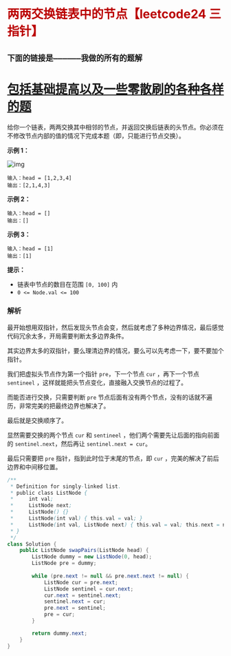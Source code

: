 # <font color='bb000'>两两交换链表中的节点【leetcode24 三指针】</font>

## **`下面的链接是——————我做的所有的题解`**

# [包括基础提高以及一些零散刷的各种各样的题](https://www.acwing.com/blog/content/33005/) 

给你一个链表，两两交换其中相邻的节点，并返回交换后链表的头节点。你必须在不修改节点内部的值的情况下完成本题（即，只能进行节点交换）。

 

**示例 1：**

![img](https://assets.leetcode.com/uploads/2020/10/03/swap_ex1.jpg)

```
输入：head = [1,2,3,4]
输出：[2,1,4,3]
```

**示例 2：**

```
输入：head = []
输出：[]
```

**示例 3：**

```
输入：head = [1]
输出：[1]
```

 

**提示：**

- 链表中节点的数目在范围 `[0, 100]` 内
- `0 <= Node.val <= 100`



### 解析

最开始想用双指针，然后发现头节点会变，然后就考虑了多种边界情况，最后感觉代码冗余太多，开局需要判断太多边界条件。

其实边界太多的双指针，要么理清边界的情况，要么可以先考虑一下，要不要加个指针。

我们把虚拟头节点作为第一个指针 `pre`，下一个节点 `cur` ，再下一个节点 `sentineel` ，这样就能把头节点变化，直接融入交换节点的过程了。

而能否进行交换，只需要判断 `pre` 节点后面有没有两个节点，没有的话就不遍历，非常完美的把最终边界也解决了。

最后就是交换顺序了。

显然需要交换的两个节点 `cur` 和 `sentineel` ，他们两个需要先让后面的指向前面的 `sentinel.next`，然后再让 `sentinel.next = cur`。

最后只需要把 `pre` 指针，指到此时位于末尾的节点，即 `cur` ，完美的解决了前后边界和中间移位置。

```java
/**
 * Definition for singly-linked list.
 * public class ListNode {
 *     int val;
 *     ListNode next;
 *     ListNode() {}
 *     ListNode(int val) { this.val = val; }
 *     ListNode(int val, ListNode next) { this.val = val; this.next = next; }
 * }
 */
class Solution {
    public ListNode swapPairs(ListNode head) {
        ListNode dummy = new ListNode(0, head);
        ListNode pre = dummy;
        
        while (pre.next != null && pre.next.next != null) {
            ListNode cur = pre.next;
            ListNode sentinel = cur.next;   
            cur.next = sentinel.next;
            sentinel.next = cur;
            pre.next = sentinel;
            pre = cur;
        }

        return dummy.next;
    }
}
```













